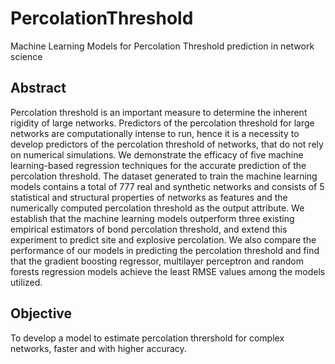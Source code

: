 # PercolationThreshold
Machine Learning Models for Percolation Threshold prediction in network science

## Abstract
Percolation threshold is an important measure to determine the inherent rigidity of large networks. Predictors of the percolation threshold for large networks are computationally intense to run, hence it is a necessity to develop predictors of the percolation threshold of networks, that do not rely on numerical simulations. We demonstrate the efficacy of five machine learning-based regression techniques for the accurate prediction of the percolation threshold. The dataset generated to train the machine learning models contains a total of 777 real and synthetic networks and consists of 5 statistical and structural properties of networks as features and the numerically computed percolation threshold as the output attribute. We establish that the machine learning models outperform three existing empirical estimators of bond percolation threshold, and extend this experiment to predict site and explosive percolation. We also compare the performance of our models in predicting the percolation threshold and find that the gradient boosting regressor, multilayer perceptron and random forests regression models achieve the least RMSE values among the models utilized. 

## Objective
To develop a model to estimate percolation thrershold for complex networks, faster and with higher accuracy.
